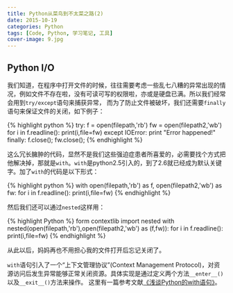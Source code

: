 ```yaml
---
title: Python从菜鸟到不太菜之路(2)
date: 2015-10-19
categories: Python
tags: [Code, Python, 学习笔记, 工具]
cover-image: 9.jpg
---
```

## Python I/O ##

我们知道，在程序中打开文件的时候，往往需要考虑一些乱七八糟的异常出现的情况，例如文件不存在啦，没有可读可写的权限啦，亦或是硬盘已满。所以我们经常会用到`try/except`语句来捕获异常，
而为了防止文件被破坏，我们还需要`finally`语句来保证文件的关闭，如下例子：

{% highlight python %}
try:
    f = open(filepath,'rb')
    fw = open(filepath2,'wb')
    for i in f.readline():
        print(i,file=fw)
except IOError:
    print "Error happened!"
finally:
    f.close();
    fw.close();
{% endhighlight %}

这么冗长臃肿的代码，显然不是我们这些强迫症患者所喜爱的，必需要找个方式把他解决掉，那就是`with`。`with`是python2.5引入的，到了2.6就已经成为默认关键字。加了`with`的代码是以下形式：

{% highlight python %}
with open(filepath,'rb') as f, open(filepath2,'wb') as fw:
    for i in f.readline():
        print(i,file=fw)
{% endhighlight %}

然后我们还可以通过`nested`这样用：

{% highlight Python %}
form contextlib import nested
with nested(open(filepath,'rb'),open(filepath2,'wb') as (f,fw)):
    for i in f.readline():
        print(i,file=fw)
{% endhighlight %}

从此以后，妈妈再也不用担心我的文件打开后忘记关闭了。

`with`语句引入了一个“上下文管理协议”(Context Management Protocol)，对资源访问后发生异常能够正常关闭资源。具体实现是通过定义两个方法`__enter__()`以及`__exit__()`方法来操作。
这里有一篇参考文献[《浅谈Python的with语句》](https://www.ibm.com/developerworks/cn/opensource/os-cn-pythonwith/)。
